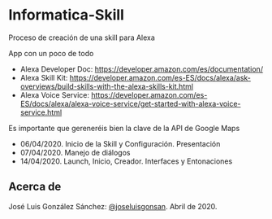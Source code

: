# Informatica-Skill
Proceso de creación de una skill para Alexa

App con un poco de todo
* Alexa Developer Doc: https://developer.amazon.com/es/documentation/
* Alexa Skill Kit: https://developer.amazon.com/es-ES/docs/alexa/ask-overviews/build-skills-with-the-alexa-skills-kit.html
* Alexa Voice Service: https://developer.amazon.com/es-ES/docs/alexa/alexa-voice-service/get-started-with-alexa-voice-service.html

Es importante que gereneréis bien la clave de la API de Google Maps

* 06/04/2020. Inicio de la Skill y Configuración. Presentación
* 07/04/2020. Manejo de diálogos
* 14/04/2020. Launch, Inicio, Creador. Interfaces y Entonaciones


## Acerca de
José Luis González Sánchez: [@joseluisgonsan](https://twitter.com/joseluisgonsan). Abril de 2020.